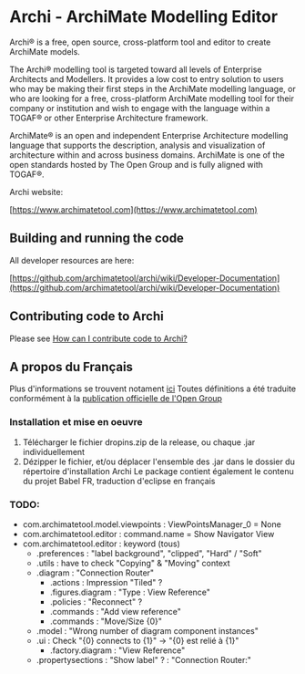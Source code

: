 

# Archi - ArchiMate Modelling Editor

Archi® is a free, open source, cross-platform tool and editor to create ArchiMate models.

The Archi® modelling tool is targeted toward all levels of Enterprise Architects and Modellers. It provides a low cost to entry solution to users who may be making their first steps in the ArchiMate modelling language, or who are looking for a free, cross-platform ArchiMate modelling tool for their company or institution and wish to engage with the language within a TOGAF® or other Enterprise Architecture framework.

ArchiMate® is an open and independent Enterprise Architecture modelling language that supports the description, analysis and visualization of architecture within and across business domains. ArchiMate is one of the open standards hosted by The Open Group and is fully aligned with TOGAF®.

Archi website:

[https://www.archimatetool.com](https://www.archimatetool.com)


## Building and running the code

All developer resources are here:

[https://github.com/archimatetool/archi/wiki/Developer-Documentation](https://github.com/archimatetool/archi/wiki/Developer-Documentation)


## Contributing code to Archi

Please see [How can I contribute code to Archi?](https://github.com/Phillipus/archi/wiki/How-can-I-contribute-code-to-Archi%3F)


## A propos du Français

Plus d'informations se trouvent notament [ici](https://github.com/archimatetool/archi/wiki/Translating-Archi)
Toutes définitions a été traduite conformément à la [publication officielle de l'Open Group](https://publications.opengroup.org/c204)

### Installation et mise en oeuvre 

1. Télécharger le fichier dropins.zip de la release, ou chaque .jar individuellement
2. Dézipper le fichier, et/ou déplacer l'ensemble des .jar dans le dossier du répertoire d'installation Archi
Le package contient également le contenu du projet Babel FR, traduction d'eclipse en français

### TODO: 

- com.archimatetool.model.viewpoints : ViewPointsManager_0 = None
- com.archimatetool.editor     : command.name = Show Navigator View
- com.archimatetool.editor     : keyword (tous)
    - .preferences             : "label background", "clipped", "Hard" / "Soft"
    - .utils                   : have to check "Copying" & "Moving" context
    - .diagram                 : "Connection Router"
      - .actions         : Impression "Tiled" ?
      - .figures.diagram :  "Type : View Reference"
      - .policies        : "Reconnect" ?
      - .commands        : "Add view reference"
      - .commands        : "Move/Size {0}"
    - .model                   : "Wrong number of diagram component instances"
    - .ui                      : Check "{0} connects to {1}" -> "{0} est relié à {1}"
      - .factory.diagram     :  "View Reference"
    - .propertysections        : "Show label" ?
                               : "Connection Router:"

